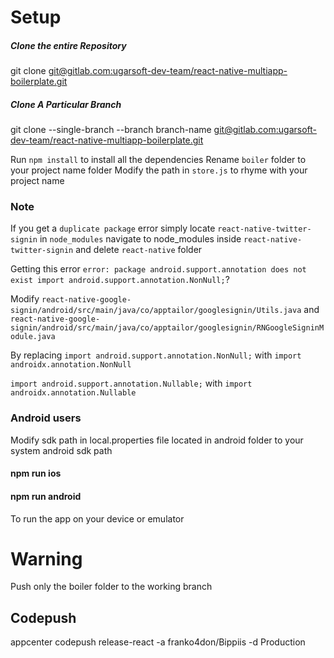 
# Setup

##### Clone the entire Repository
git clone [git@gitlab.com:ugarsoft-dev-team/react-native-multiapp-boilerplate.git](git@gitlab.com:ugarsoft-dev-team/react-native-multiapp-boilerplate.git)

##### Clone A Particular Branch
git clone --single-branch --branch branch-name [git@gitlab.com:ugarsoft-dev-team/react-native-multiapp-boilerplate.git](git@gitlab.com:ugarsoft-dev-team/react-native-multiapp-boilerplate.git)

Run `npm install` to install all the dependencies
Rename `boiler` folder to your project name folder
Modify the path in `store.js` to rhyme with your project name

### Note 
If you get a `duplicate package` error simply locate `react-native-twitter-signin` in `node_modules`
navigate to node_modules inside `react-native-twitter-signin` and delete `react-native` folder

Getting this error `error: package android.support.annotation does not exist
import android.support.annotation.NonNull;`?

Modify `react-native-google-signin/android/src/main/java/co/apptailor/googlesignin/Utils.java` 
and 
`react-native-google-signin/android/src/main/java/co/apptailor/googlesignin/RNGoogleSigninModule.java`

By replacing 
`import android.support.annotation.NonNull;`  with `import androidx.annotation.NonNull`

`import android.support.annotation.Nullable;` with `import androidx.annotation.Nullable`


### Android users
Modify sdk path in local.properties file located in android folder to your system android sdk path

#### npm run ios

#### npm run android

To run the app on your device or emulator

# Warning
Push only the boiler folder to the working branch

## Codepush
appcenter codepush release-react -a franko4don/Bippiis -d Production